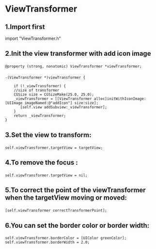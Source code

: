 ViewTransformer
===================================  

1.Import first
-----------------------------------  
import "ViewTransformer.h"

2.Init the view transformer with add icon image 
-----------------------------------  
###
    @property (strong, nonatomic) ViewTransformer *viewTransformer;
###
    -(ViewTransformer *)viewTransformer {

        if (!_viewTransformer) {
        //size of transformer
        CGSize size = CGSizeMake(25.0, 25.0);
        _viewTransformer = [[ViewTransformer alloc]initWithIconImage:[UIImage imageNamed:@"addIcon"] size:size];
           [self.view addSubview:_viewTransformer];
        }
        return _viewTransformer;
    }

3.Set the view to transform:
-----------------------------------  
###
    self.viewTransformer.targetView = targetView;

4.To remove the focus :
-----------------------------------  
###
    self.viewTransformer.targetView = nil;

5.To correct the point of the viewTransformer when the targetView moving or moved:
-----------------------------------  
###
    [self.viewTransformer correctTransformerPoint];
    
6.You can set the border color or border width:
-----------------------------------  
###
    self.viewTransformer.borderColor = [UIColor greenColor];
    self.viewTransformer.borderWidth = 2.0;

